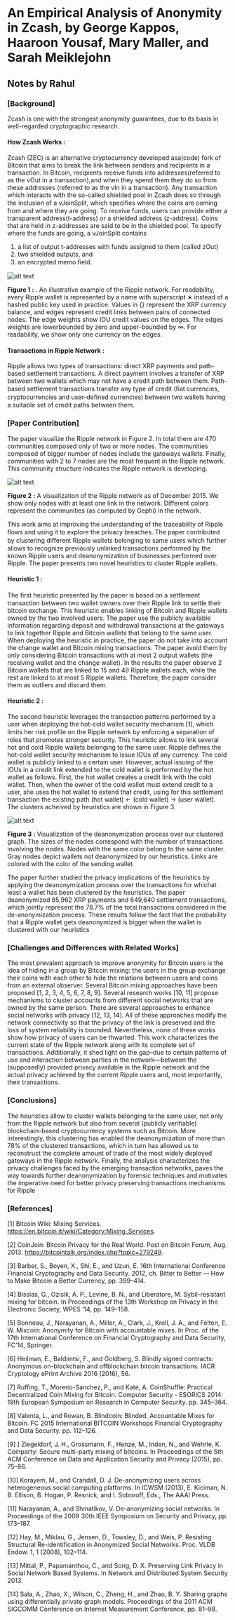 # An Empirical Analysis of Anonymity in Zcash, by George Kappos, Haaroon Yousaf, Mary Maller, and Sarah Meiklejohn  #
## Notes by Rahul ##

### **[Background]** ###  

Zcash is one with the strongest anonymity guarantees, due to its basis in well-regarded cryptographic research. 

#### How Zcash Works : ####

Zcash (ZEC) is an alternative cryptocurrency developed asa(code) fork of Bitcoin that aims to break the link between senders and recipients in a transaction. In Bitcoin, recipients receive funds into addresses(referred to as the vOut in a transaction),and when they spend them they do so from these addresses (referred to as the vIn in a transaction). Any transaction which interacts with the so-called shielded pool in Zcash does so through the inclusion of a vJoinSplit, which speciﬁes where the coins are coming from and where they are going. To receive funds, users can provide either a transparent address(t-address) or a shielded address (z-address). Coins that are held in z-addresses are said to be in the shielded pool.
To specify where the funds are going, a vJoinSplit contains
1. a list of output t-addresses with funds assigned to them (called zOut)
2. two shielded outputs, and 
3. an encrypted memo ﬁeld. 


![alt text](/Images/Capture1.PNG)

**Figure 1 :** . An illustrative example of the Ripple network. For readability, every Ripple wallet is represented by a name with superscript ∗ instead of a hashed public key used in practice. Values in {} represent the XRP currency balance, and edges represent credit links between pairs of connected nodes. The edge weights show IOU credit values on the edges. The edges weights are lowerbounded by zero and upper-bounded by ∞. For readability, we show only one currency on the edges. 

#### Transactions in Ripple Network : ####

Ripple allows two types of transactions: direct XRP payments and path-based settlement transactions. A direct payment involves a transfer of XRP between two wallets which may not have a credit path between them. Path-based settlement transactions transfer any type of credit (ﬁat currencies, cryptocurrencies and user-deﬁned currencies) between  two wallets having a suitable set of credit paths between them.

### **[Paper Contribution]** ### 
The paper visualize the Ripple network in Figure 2. In total there are 470 communities composed only of two or more nodes. The communities composed of bigger number of nodes include the gateways wallets. Finally, communities with 2 to 7 nodes are the most frequent in the Ripple network. This community structure indicates the Ripple network is developing.

![alt text](/Images/Capture2.PNG)

**Figure 2 :**  A visualization of the Ripple network as of December 2015. We show only nodes with at least one link in the network. Different colors represent the communities (as computed by Gephi) in the network.


This work aims at improving the understanding of the traceability of Ripple ﬂows and using it to explore the privacy breaches. The paper contributed by clustering diﬀerent Ripple wallets belonging to same users which further allows to recognize previously unlinked transactions performed by the known Ripple users and deanonymization of businesses performed over Ripple. The paper presents two novel heuristics to cluster Ripple wallets. 

#### Heuristic 1 : ####

The ﬁrst heuristic presented by the paper is based on a settlement transaction between two wallet owners over their Ripple link to settle their bitcoin exchange. This heuristic enables linking of Bitcoin and Ripple wallets owned by the two involved users. The paper use the publicly available information regarding deposit and withdrawal transactions at the gateways to link together Ripple and Bitcoin wallets that belong to the same user. When deploying the heuristic in practice, the paper do not take into account the
change wallet and Bitcoin mixing transactions. The paper avoid them by only considering Bitcoin transactions with at most 2 output wallets (the receiving wallet and the change wallet). In the results the paper observe 2 Bitcoin wallets that are linked to 15 and 49 Ripple wallets each, while the rest are linked to at most 5 Ripple wallets. Therefore,
the paper consider them as outliers and discard them.

#### Heuristic 2 : #### 

The second heuristic leverages the transaction patterns performed by a user when deploying the hot-cold wallet security mechanism [1], which limits her risk proﬁle on the Ripple network by enforcing a separation of roles that promotes stronger security. This heuristic allows to link several hot and cold Ripple wallets belonging to the same user. Ripple defines the hot-cold wallet security mechanism to issue IOUs of any currency. The cold wallet is publicly linked to a certain user. However, actual issuing of the IOUs in a credit link extended to the cold wallet is performed by the hot wallet as follows. First, the hot wallet creates a credit link with the cold wallet. Then, when the owner of the cold wallet must extend credit to a user, she uses the hot wallet to extend that credit, using for this settlement transaction the existing path (hot wallet) ← (cold
wallet) → (user wallet). The clusters acheived by heuristics are shown in Figure 3.

![alt text](/Images/Capture3.PNG)

**Figure 3 :**  Visualization of the deanonymization process over our clustered graph. The sizes of the nodes correspond with the number of transactions involving the nodes. Nodes with the same color belong to the same cluster. Gray nodes depict wallets not deanonymized by our heuristics. Links are colored with the color of the sending wallet

The paper further studied the privacy implications of the heuristics by applying the deanonymization process over the transactions for whichat least a wallet has been clustered by the heuristics. The paper deanonymized 85,962 XRP payments and 649,640 settlement transactions, which jointly represent the 78.7% of the total transactions considered in the de-anonymization process. These results follow the fact that the probability that a Ripple wallet gets deanonymized is bigger when the wallet is clustered with our heuristics

### **[Challenges and Differences with Related Works]** ### 

The most prevalent approach to improve anonymity for Bitcoin users is the idea of hiding in a group by Bitcoin mixing: the users in the group exchange their coins with each other to hide the relations between users and coins from an external observer. Several Bitcoin mixing approaches have been proposed
[1, 2, 3, 4, 5, 6, 7, 8, 9]. Several research works [10, 11] propose mechanisms to cluster accounts from different social networks that are owned by the same person. There are several approaches to enhance social networks with privacy [12, 13, 14]. All of these approaches modify the network connectivity so that the
privacy of the link is preserved and the loss of system reliability is bounded.  Nevertheless, none of these works show how privacy of users can be thwarted. This work characterizes the current state of the Ripple network along with its complete set of transactions. Additionally, it shed light on the gap–due to certain patterns of use and interaction between parties in the network—between the (supposedly) provided privacy available in the Ripple network and the actual privacy achieved by the current Ripple users and, most importantly, their transactions.

### **[Conclusions]** ### 

The heuristics allow to cluster wallets belonging to the same user, not only from the Ripple network but also from several (publicly verifiable) blockchain-based cryptocurrency systems such as Bitcoin. More interestingly, this clustering has enabled the deanonymization of more than 78% of the clustered transactions, which in turn has allowed us to reconstruct the complete amount of trade of the most widely deployed gateways in the Ripple network. Finally, the analysis characterizes the privacy challenges faced by the emerging transaction networks, paves the way towards further deanonymization by forensic techniques and motivates the imperative need for better privacy preserving transactions mechanisms for Ripple

### **[References]** ### 
[1] Bitcoin Wiki: Mixing Services. https://en.bitcoin.it/wiki/Category:Mixing_Services.

[2] CoinJoin: Bitcoin Privacy for the Real World. Post on Bitcoin Forum, Aug. 2013. https://bitcointalk.org/index.php?topic=279249.

[3] Barber, S., Boyen, X., Shi, E., and Uzun, E. 16th International Conference Financial Cryptography and Data Security. 2012, ch. Bitter to Better — How to Make Bitcoin a Better Currency, pp. 399–414.

[4] Bissias, G., Ozisik, A. P., Levine, B. N., and Liberatore, M. Sybil-resistant mixing for bitcoin. In Proceedings of the 13th Workshop on Privacy in the Electronic Society,
WPES ’14, pp. 149–158.

[5] Bonneau, J., Narayanan, A., Miller, A., Clark, J., Kroll, J. A., and Felten, E. W. Mixcoin: Anonymity for Bitcoin with accountable mixes. In Proc. of the 17th International Conference on Financial Cryptography and Data Security, FC’14, Springer.

[6] Heilman, E., Baldimtsi, F., and Goldberg, S. Blindly signed contracts: Anonymous on-blockchain and offblockchain bitcoin transactions. IACR Cryptology ePrint Archive 2016 (2016), 56.

[7] Ruffing, T., Moreno-Sanchez, P., and Kate, A. CoinShuffle: Practical Decentralized Coin Mixing for Bitcoin. Computer Security - ESORICS 2014: 19th European Symposium on Research in Computer Security. pp. 345–364.

[8] Valenta, L., and Rowan, B. Blindcoin: Blinded, Accountable Mixes for Bitcoin. FC 2015 International BITCOIN Workshops Financial Cryptography and Data Security.
pp. 112–126.

[9] ] Ziegeldorf, J. H., Grossmann, F., Henze, M., Inden, N., and Wehrle, K. Coinparty: Secure multi-party mixing of bitcoins. In Proceedings of the 5th ACM Conference on Data and Application Security and Privacy (2015), pp. 75–86.

[10] Korayem, M., and Crandall, D. J. De-anonymizing users across heterogeneous social computing platforms. In ICWSM (2013), E. Kiciman, N. B. Ellison, B. Hogan, P. Resnick,
and I. Soboroff, Eds., The AAAI Press.

[11] Narayanan, A., and Shmatikov, V. De-anonymizing social networks. In Proceedings of the 2009 30th IEEE Symposium on Security and Privacy, pp. 173–187.

[12] Hay, M., Miklau, G., Jensen, D., Towsley, D., and Weis, P. Resisting Structural Re-identification in Anonymized Social Networks. Proc. VLDB Endow. 1, 1 (2008), 102–114.

[13] Mittal, P., Papamanthou, C., and Song, D. X. Preserving Link Privacy in Social Network Based Systems. In Network and Distributed System Security 2013.

[14] Sala, A., Zhao, X., Wilson, C., Zheng, H., and Zhao, B. Y. Sharing graphs using differentially private graph models. Proceedings of the 2011 ACM SIGCOMM Conference on Internet Measurement Conference, pp. 81–98.
